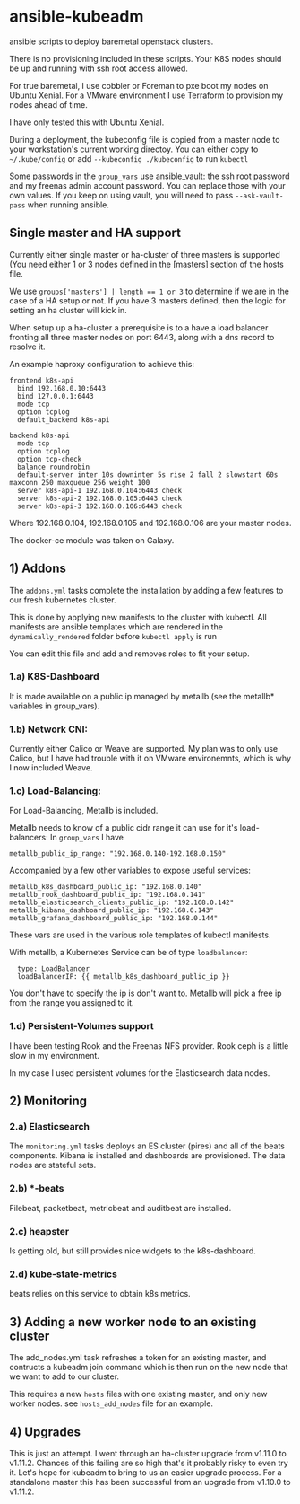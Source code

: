 # ansible-kubeadm

ansible scripts to deploy baremetal openstack clusters.

There is no provisioning included in these scripts. Your K8S nodes should be up and running with ssh root access allowed.

For true baremetal, I use cobbler or Foreman to pxe boot my nodes  on Ubuntu Xenial. For a VMware environment I use Terraform to provision my nodes ahead of time.

I have only tested this with Ubuntu Xenial.

During a deployment, the kubeconfig file is copied from a master node to your workstation's current working directoy.
You can either copy to `~/.kube/config` or add `--kubeconfig ./kubeconfig` to run `kubectl`

Some passwords in the `group_vars` use ansible_vault: the ssh root password and my freenas admin account password.
You can replace those with your own values. If you keep on using vault, you will need to pass `--ask-vault-pass` when running ansible.


## Single master and HA support

Currently either single master or ha-cluster of three masters is supported (You need either 1 or 3 nodes defined in the [masters] section of the hosts file.

We use `groups['masters'] | length == 1 or 3` to determine if we are in the case of a HA setup or not. If you have 3 masters defined, then the logic for setting an ha cluster will kick in.

When setup up a ha-cluster a prerequisite is to a have a load balancer fronting all three master nodes on port 6443, along with a dns record to resolve it.

An example haproxy configuration to achieve this:

```
frontend k8s-api
  bind 192.168.0.10:6443
  bind 127.0.0.1:6443
  mode tcp
  option tcplog
  default_backend k8s-api

backend k8s-api
  mode tcp
  option tcplog
  option tcp-check
  balance roundrobin
  default-server inter 10s downinter 5s rise 2 fall 2 slowstart 60s maxconn 250 maxqueue 256 weight 100
  server k8s-api-1 192.168.0.104:6443 check
  server k8s-api-2 192.168.0.105:6443 check
  server k8s-api-3 192.168.0.106:6443 check
```
Where 192.168.0.104, 192.168.0.105 and 192.168.0.106 are your master nodes.

The docker-ce module was taken on Galaxy.


## 1) Addons 

The `addons.yml` tasks complete the installation by adding a few features to our fresh kubernetes cluster.

This is done by applying new manifests to the cluster with kubectl. All manifests are ansible templates which are rendered in the `dynamically_rendered` folder before `kubectl apply` is run

You can edit this file and add and removes roles to fit your setup.

### 1.a) K8S-Dashboard

It is made available on a public ip managed by metallb (see the metallb* variables in group_vars).

### 1.b) Network CNI:
Currently either Calico or Weave are supported. My plan was to only use Calico, but I have had trouble with it on VMware environemnts, which is why I now included Weave.

### 1.c) Load-Balancing:

For Load-Balancing, Metallb is included.

Metallb needs to know of a public cidr range it can use for it's load-balancers:
In `group_vars` I have

`metallb_public_ip_range: "192.168.0.140-192.168.0.150"`

Accompanied by a few other variables to expose useful services:

```
metallb_k8s_dashboard_public_ip: "192.168.0.140"
metallb_rook_dashboard_public_ip: "192.168.0.141"
metallb_elasticsearch_clients_public_ip: "192.168.0.142"
metallb_kibana_dashboard_public_ip: "192.168.0.143"
metallb_grafana_dashboard_public_ip: "192.168.0.144"
```

These vars are used in the various role templates of kubectl manifests.

With metallb, a Kubernetes Service can be of type `loadbalancer`:

```
  type: LoadBalancer
  loadBalancerIP: {{ metallb_k8s_dashboard_public_ip }}
``` 

You don't have to specify the ip is don't want to. Metallb will pick a free ip from the range you assigned to it.

### 1.d) Persistent-Volumes support

I have been testing Rook and the Freenas NFS provider.
Rook ceph is a little slow in my environment.

In my case I used persistent volumes for the Elasticsearch data nodes.

## 2) Monitoring

### 2.a) Elasticsearch

The `monitoring.yml` tasks deploys an ES cluster (pires) and all of the beats components. Kibana is installed and dashboards are provisioned. The data nodes are stateful sets.

### 2.b) *-beats

Filebeat, packetbeat, metricbeat and auditbeat are installed.

### 2.c) heapster

Is getting old, but still provides nice widgets to the k8s-dashboard.

### 2.d) kube-state-metrics

beats relies on this service to obtain k8s metrics.

## 3) Adding a new worker node to an existing cluster

The add_nodes.yml task refreshes a token for an existing master, and contructs a kubeadm join command which is then run on the new node that we want to add to our cluster.

This requires a new `hosts` files with one existing master, and only new worker nodes. see `hosts_add_nodes` file for an example.


## 4) Upgrades

This is just an attempt. I went through an ha-cluster upgrade from v1.11.0 to v1.11.2. Chances of this failing are so high that's it probably risky to even try it. Let's hope for kubeadm to bring to us an easier upgrade process.
For a standalone master this has been successful from an upgrade from v1.10.0 to v1.11.2.
